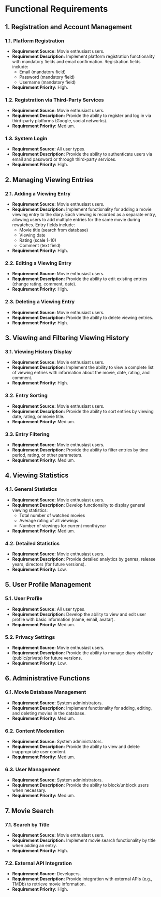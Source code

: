 # Functional Requirements

## 1. Registration and Account Management

### 1.1. Platform Registration
* **Requirement Source:** Movie enthusiast users.
* **Requirement Description:** Implement platform registration functionality with mandatory fields and email confirmation. Registration fields include:
    * Email (mandatory field)
    * Password (mandatory field)
    * Username (mandatory field)
* **Requirement Priority:** High.

### 1.2. Registration via Third-Party Services
* **Requirement Source:** Movie enthusiast users.
* **Requirement Description:** Provide the ability to register and log in via third-party platforms (Google, social networks).
* **Requirement Priority:** Medium.

### 1.3. System Login
* **Requirement Source:** All user types.
* **Requirement Description:** Provide the ability to authenticate users via email and password or through third-party services.
* **Requirement Priority:** High.

## 2. Managing Viewing Entries

### 2.1. Adding a Viewing Entry
* **Requirement Source:** Movie enthusiast users.
* **Requirement Description:** Implement functionality for adding a movie viewing entry to the diary. Each viewing is recorded as a separate entry, allowing users to add multiple entries for the same movie during rewatches. Entry fields include:
    * Movie title (search from database)
    * Viewing date
    * Rating (scale 1-10)
    * Comment (text field)
* **Requirement Priority:** High.

### 2.2. Editing a Viewing Entry
* **Requirement Source:** Movie enthusiast users.
* **Requirement Description:** Provide the ability to edit existing entries (change rating, comment, date).
* **Requirement Priority:** High.

### 2.3. Deleting a Viewing Entry
* **Requirement Source:** Movie enthusiast users.
* **Requirement Description:** Provide the ability to delete viewing entries.
* **Requirement Priority:** High.

## 3. Viewing and Filtering Viewing History

### 3.1. Viewing History Display
* **Requirement Source:** Movie enthusiast users.
* **Requirement Description:** Implement the ability to view a complete list of viewing entries with information about the movie, date, rating, and comment.
* **Requirement Priority:** High.

### 3.2. Entry Sorting
* **Requirement Source:** Movie enthusiast users.
* **Requirement Description:** Provide the ability to sort entries by viewing date, rating, or movie title.
* **Requirement Priority:** Medium.

### 3.3. Entry Filtering
* **Requirement Source:** Movie enthusiast users.
* **Requirement Description:** Provide the ability to filter entries by time period, rating, or other parameters.
* **Requirement Priority:** Medium.

## 4. Viewing Statistics

### 4.1. General Statistics
* **Requirement Source:** Movie enthusiast users.
* **Requirement Description:** Develop functionality to display general viewing statistics:
    * Total number of watched movies
    * Average rating of all viewings
    * Number of viewings for current month/year
* **Requirement Priority:** Medium.

### 4.2. Detailed Statistics
* **Requirement Source:** Movie enthusiast users.
* **Requirement Description:** Provide detailed analytics by genres, release years, directors (for future versions).
* **Requirement Priority:** Low.

## 5. User Profile Management

### 5.1. User Profile
* **Requirement Source:** All user types.
* **Requirement Description:** Develop the ability to view and edit user profile with basic information (name, email, avatar).
* **Requirement Priority:** Medium.

### 5.2. Privacy Settings
* **Requirement Source:** Movie enthusiast users.
* **Requirement Description:** Provide the ability to manage diary visibility (public/private) for future versions.
* **Requirement Priority:** Low.

## 6. Administrative Functions

### 6.1. Movie Database Management
* **Requirement Source:** System administrators.
* **Requirement Description:** Implement functionality for adding, editing, and deleting movies in the database.
* **Requirement Priority:** Medium.

### 6.2. Content Moderation
* **Requirement Source:** System administrators.
* **Requirement Description:** Provide the ability to view and delete inappropriate user content.
* **Requirement Priority:** Medium.

### 6.3. User Management
* **Requirement Source:** System administrators.
* **Requirement Description:** Provide the ability to block/unblock users when necessary.
* **Requirement Priority:** Medium.

## 7. Movie Search

### 7.1. Search by Title
* **Requirement Source:** Movie enthusiast users.
* **Requirement Description:** Implement movie search functionality by title when adding an entry.
* **Requirement Priority:** High.

### 7.2. External API Integration
* **Requirement Source:** Developers.
* **Requirement Description:** Provide integration with external APIs (e.g., TMDb) to retrieve movie information.
* **Requirement Priority:** High.